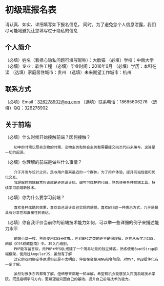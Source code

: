# 初级班报名表

请认真、如实、详细填写如下报名信息。
同时，为了避免您个人信息泄露，我们尽可能地避免让您填写过于隐私的信息

## 个人简介

（必填）姓名（若担心隐私问题可填写昵称）：大脸猫
（必填）学校：中南大学
（必填）专业：软件工程
（必填）毕业时间：2016年6月
（必填）学历：本科在读
（选填）家庭居住城市：贵州
（选填）未来期望工作城市：杭州

## 联系方式

（必填）Email：326278902@qq.com
（选填）联系电话：18685606276
（选填）QQ：326278902

## 关于前端

（必填）什么时候开始接触前端？因何接触？
		
		初中的时候玩尼奥宠物的时候，宠物主页和协会主页都需要提交网页代码来编写。这算是一切的起源。

（必填）你理解的前端是做些什么事情？
		
		介于开发与设计之间，是与用户距离最近的一个群体。为了用户体验，提升网站性能和优化交互。
		我理解的前端日常应该就是还原设计稿、编写可维护的代码，熟悉使用各种前端工具，持续学习前端新技术。

（必填）你为什么要学习前端？

		喜欢各种炫酷的效果，喜欢自己设计自己实现的感觉。喜欢WEB这一种表示方式，几乎是最具有分享性和直接性的表达。

（必填）你自我评价当前你的前端技术能力如何，可以举一些详细的例子来描述能力水平

		前端小菜一枚。熟练使用CSS+HTML，但对BFC之类的还不是很理解，正在从头学习CSS，阅读《CSS权威指南》中。JS入门级别。
		PHP能写留言板，用PHP+MYSQL搭建了一个简易功能的独立博客。熟练使用BootStrap前端框架，使用过AngularJS，虽然有了解
		过它的双向绑定等原理但还是不太明白，停留在会使用NG指令阶段。对MV*、WEB组件化有一定了解。
		
		虽然对很多东西都有了解，但细想来都是一知半解，希望有机会能够加入百度前端技术学院，既是指明学习方向，更希望能巩固自己的基础，提升自己前端技术的能力。